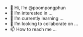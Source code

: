 - 👋 Hi, I’m @poompongphun
- 👀 I’m interested in ...
- 🌱 I’m currently learning ...
- 💞️ I’m looking to collaborate on ...
- 📫 How to reach me ...

<!---
poompongphun/poompongphun is a ✨ special ✨ repository because its `README.md` (this file) appears on your GitHub profile.
You can click the Preview link to take a look at your changes.
--->
